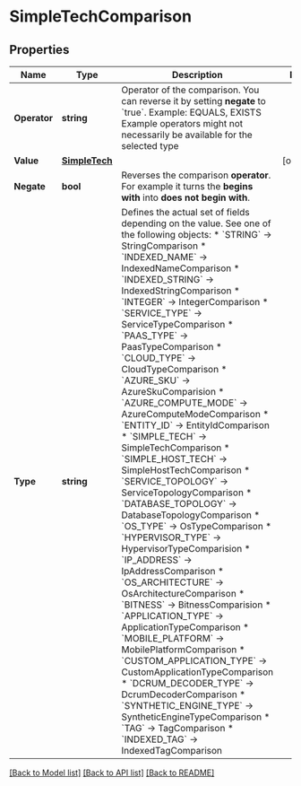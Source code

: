 # SimpleTechComparison

## Properties

Name | Type | Description | Notes
------------ | ------------- | ------------- | -------------
**Operator** | **string** | Operator of the comparison.   You can reverse it by setting **negate** to &#x60;true&#x60;.   Example: EQUALS, EXISTS   Example operators might not necessarily be available for the selected type | 
**Value** | [**SimpleTech**](SimpleTech.md) |  | [optional] 
**Negate** | **bool** | Reverses the comparison **operator**. For example it turns the **begins with** into **does not begin with**. | 
**Type** | **string** | Defines the actual set of fields depending on the value. See one of the following objects:   * &#x60;STRING&#x60; -&gt; StringComparison  * &#x60;INDEXED_NAME&#x60; -&gt; IndexedNameComparison  * &#x60;INDEXED_STRING&#x60; -&gt; IndexedStringComparison  * &#x60;INTEGER&#x60; -&gt; IntegerComparison  * &#x60;SERVICE_TYPE&#x60; -&gt; ServiceTypeComparison  * &#x60;PAAS_TYPE&#x60; -&gt; PaasTypeComparison  * &#x60;CLOUD_TYPE&#x60; -&gt; CloudTypeComparison  * &#x60;AZURE_SKU&#x60; -&gt; AzureSkuComparision  * &#x60;AZURE_COMPUTE_MODE&#x60; -&gt; AzureComputeModeComparison  * &#x60;ENTITY_ID&#x60; -&gt; EntityIdComparison  * &#x60;SIMPLE_TECH&#x60; -&gt; SimpleTechComparison  * &#x60;SIMPLE_HOST_TECH&#x60; -&gt; SimpleHostTechComparison  * &#x60;SERVICE_TOPOLOGY&#x60; -&gt; ServiceTopologyComparison  * &#x60;DATABASE_TOPOLOGY&#x60; -&gt; DatabaseTopologyComparison  * &#x60;OS_TYPE&#x60; -&gt; OsTypeComparison  * &#x60;HYPERVISOR_TYPE&#x60; -&gt; HypervisorTypeComparision  * &#x60;IP_ADDRESS&#x60; -&gt; IpAddressComparison  * &#x60;OS_ARCHITECTURE&#x60; -&gt; OsArchitectureComparison  * &#x60;BITNESS&#x60; -&gt; BitnessComparision  * &#x60;APPLICATION_TYPE&#x60; -&gt; ApplicationTypeComparison  * &#x60;MOBILE_PLATFORM&#x60; -&gt; MobilePlatformComparison  * &#x60;CUSTOM_APPLICATION_TYPE&#x60; -&gt; CustomApplicationTypeComparison  * &#x60;DCRUM_DECODER_TYPE&#x60; -&gt; DcrumDecoderComparison  * &#x60;SYNTHETIC_ENGINE_TYPE&#x60; -&gt; SyntheticEngineTypeComparison  * &#x60;TAG&#x60; -&gt; TagComparison  * &#x60;INDEXED_TAG&#x60; -&gt; IndexedTagComparison   | 

[[Back to Model list]](../README.md#documentation-for-models) [[Back to API list]](../README.md#documentation-for-api-endpoints) [[Back to README]](../README.md)


